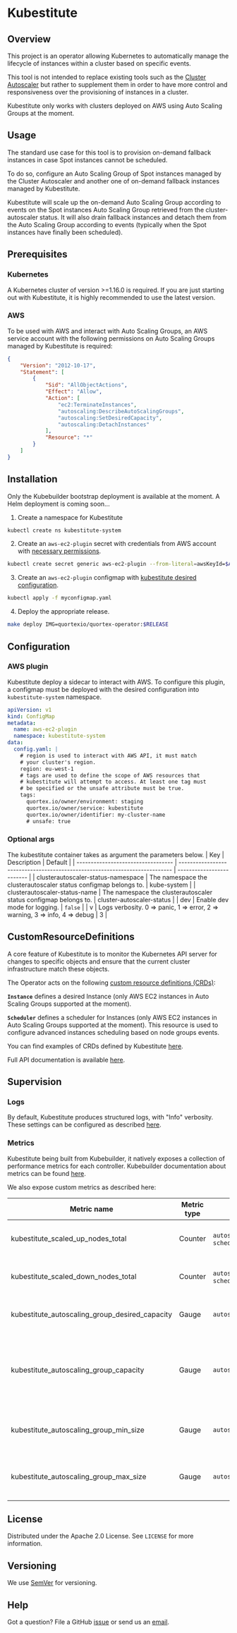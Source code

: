 # Kubestitute

## Overview
This project is an operator allowing Kubernetes to automatically manage the lifecycle of instances within a cluster based on specific events.

This tool is not intended to replace existing tools such as the [Cluster Autoscaler](https://github.com/kubernetes/autoscaler/tree/master/cluster-autoscaler) but rather to supplement them in order to have more control and responsiveness over the provisioning of instances in a cluster.

Kubestitute only works with clusters deployed on AWS using Auto Scaling Groups at the moment.

## Usage
The standard use case for this tool is to provision on-demand fallback instances in case Spot instances cannot be scheduled.

To do so, configure an Auto Scaling Group of Spot instances managed by the Cluster Autoscaler and another one of on-demand fallback instances managed by Kubestitute.

Kubestitute will scale up the on-demand Auto Scaling Group according to events on the Spot instances Auto Scaling Group retrieved from the cluster-autoscaler status.
It will also drain fallback instances and detach them from the Auto Scaling Group according to events (typically when the Spot instances have finally been scheduled).

## Prerequisites

### Kubernetes
A Kubernetes cluster of version >=1.16.0 is required. If you are just starting out with Kubestitute, it is highly recommended to use the latest version.

### <a id="Prerequisites_AWS"></a>AWS
To be used with AWS and interact with Auto Scaling Groups, an AWS service account with the following permissions on Auto Scaling Groups managed by Kubestitute is required:
```json
{
    "Version": "2012-10-17",
    "Statement": [
        {
            "Sid": "AllObjectActions",
            "Effect": "Allow",
            "Action": [
                "ec2:TerminateInstances",
                "autoscaling:DescribeAutoScalingGroups",
                "autoscaling:SetDesiredCapacity",
                "autoscaling:DetachInstances"
            ],
            "Resource": "*"
        }
    ]
}
```

## Installation

Only the Kubebuilder bootstrap deployment is available at the moment. A Helm deployment is coming soon...

1. Create a namespace for Kubestitute

```sh
kubectl create ns kubestitute-system
```

2. Create an `aws-ec2-plugin` secret with credentials from AWS account with [necessary permissions](#Prerequisites_AWS).

```sh
kubectl create secret generic aws-ec2-plugin --from-literal=awsKeyId=$AWS_ACCESS_KEY_ID --from-literal=awsSecretKey=$AWS_SECRET_ACCESS_KEY -n kubestitute-system
```

3. Create an `aws-ec2-plugin` configmap with [kubestitute desired configuration](#Configuration_AWS_plugin).

```sh
kubectl apply -f myconfigmap.yaml
```

4. Deploy the appropriate release.

```sh
make deploy IMG=quortexio/quortex-operator:$RELEASE
```


## Configuration

### <a id="Configuration_AWS_plugin"></a>AWS plugin
Kubestitute deploy a sidecar to interact with AWS. To configure this plugin, a configmap must be deployed with the desired configuration into `kubestitute-system` namespace.

```yml
apiVersion: v1
kind: ConfigMap
metadata:
  name: aws-ec2-plugin
  namespace: kubestitute-system
data:
  config.yaml: |
    # region is used to interact with AWS API, it must match
    # your cluster's region.
    region: eu-west-1
    # tags are used to define the scope of AWS resources that
    # kubestitute will attempt to access. At least one tag must
    # be specified or the unsafe attribute must be true.
    tags:
      quortex.io/owner/environment: staging
      quortex.io/owner/service: kubestitute
      quortex.io/owner/identifier: my-cluster-name
      # unsafe: true
```

### <a id="Configuration_Optional_args"></a>Optional args
The kubestitute container takes as argument the parameters below.
| Key                                | Description                                                                 | Default                   |
| ---------------------------------- | --------------------------------------------------------------------------- | ------------------------- |
| clusterautoscaler-status-namespace | The namespace the clusterautoscaler status configmap belongs to.            | kube-system               |
| clusterautoscaler-status-name      | The namespace the clusterautoscaler status configmap belongs to.            | cluster-autoscaler-status |
| dev                                | Enable dev mode for logging.                                                | `false`                   |
| v                                  | Logs verbosity. 0 => panic, 1 => error, 2 => warning, 3 => info, 4 => debug | 3                         |


## CustomResourceDefinitions
A core feature of Kubestitute is to monitor the Kubernetes API server for changes to specific objects and ensure that the current cluster infrastructure match these objects.

The Operator acts on the following [custom resource definitions (CRDs)](https://kubernetes.io/docs/tasks/extend-kubernetes/custom-resources/custom-resource-definitions/):

**`Instance`** defines a desired Instance (only AWS EC2 instances in Auto Scaling Groups supported at the moment).

**`Scheduler`** defines a scheduler for Instances (only AWS EC2 instances in Auto Scaling Groups supported at the moment). This resource is used to configure advanced instances scheduling based on node groups events.

You can find examples of CRDs defined by Kubestitute [here](https://github.com/quortex/kubestitute/tree/feature/documentation/config/samples).

Full API documentation is available [here](./docs/api-docs.asciidoc).

## Supervision

### Logs
By default, Kubestitute produces structured logs, with "Info" verbosity. These settings can be configured as described [here](#Configuration_Optional_args).

### Metrics
Kubestitute being built from Kubebuilder, it natively exposes a collection of performance metrics for each controller. 
Kubebuilder documentation about metrics can be found [here](https://book.kubebuilder.io/reference/metrics.html).

We also expose custom metrics as described here:

| Metric name                                    | Metric type | Labels                                     | Description                                                               |
| ---------------------------------------------- | ----------- | ------------------------------------------ | ------------------------------------------------------------------------- |
| kubestitute_scaled_up_nodes_total              | Counter     | `autoscaling_group_name`, `scheduler_name` | Number of nodes added by kubestitute.                                     |
| kubestitute_scaled_down_nodes_total            | Counter     | `autoscaling_group_name`, `scheduler_name` | Number of nodes removed by kubestitute.                                   |
| kubestitute_autoscaling_group_desired_capacity | Gauge       | `autoscaling_group_name`                   | The desired size of the autoscaling group.                                |
| kubestitute_autoscaling_group_capacity         | Gauge       | `autoscaling_group_name`                   | The current autoscaling group capacity (Pending and InService instances). |
| kubestitute_autoscaling_group_min_size         | Gauge       | `autoscaling_group_name`                   | The minimum size of the autoscaling group.                                |
| kubestitute_autoscaling_group_max_size         | Gauge       | `autoscaling_group_name`                   | The maximum size of the autoscaling group.                                |

## License
Distributed under the Apache 2.0 License. See `LICENSE` for more information.

## Versioning
We use [SemVer](http://semver.org/) for versioning.

## Help
Got a question?
File a GitHub [issue](https://github.com/quortex/kubestitute/issues) or send us an [email][email].


  [email]: mailto:info@quortex.io
